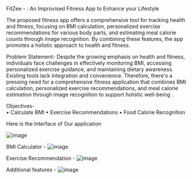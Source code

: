 FitZee - : An Improvised Fitness App to Enhance your Lifestyle 

The proposed fitness app offers a comprehensive tool for tracking health and fitness, focusing on BMI calculation, personalized exercise recommendations for various body parts, and estimating meal calorie counts through image recognition. By combining these features, the app promotes a holistic approach to health and fitness.

Problem Statement- 
Despite the growing emphasis on health and fitness, individuals face challenges in 
effectively monitoring BMI, accessing personalized exercise guidance, and maintaining 
dietary awareness. Existing tools lack integration and convenience. Therefore, there's a 
pressing need for a comprehensive fitness application that combines BMI calculation, 
personalized exercise recommendations, and meal calorie estimation through image 
recognition to support holistic well-being .

Objectives-  
• Calculate BMI
• Exercise Recommendations
• Food Calorie Recognition

Here is the Interface of Our application 

![image](https://github.com/Aditinegi97/FitZee/assets/123556121/11152a0e-c1c8-457a-b7c7-5995037b748f)

BMI Calculator - 
![image](https://github.com/Aditinegi97/FitZee/assets/123556121/e4c50da5-fb3a-4d3b-95bb-e130770759d9)

Exercise Recommendation -
![image](https://github.com/Aditinegi97/FitZee/assets/123556121/4726dc67-9552-4e7d-b17e-5012442bf4e6)

Additional features - 
![image](https://github.com/Aditinegi97/FitZee/assets/123556121/ea3a4bcc-1f0b-48e5-8a81-58a0e6826b2f)




